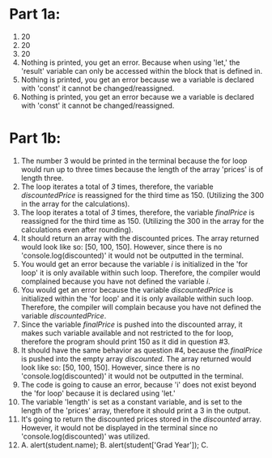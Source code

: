 # Part 1a:
1. 20
2. 20
3. 20
4. Nothing is printed, you get an error. Because when using 'let,' the 'result' variable can only be accessed within the block that is defined in.
5. Nothing is printed, you get an error because we a variable is declared with 'const' it cannot be changed/reassigned.  
6. Nothing is printed, you get an error because we a variable is declared with 'const' it cannot be changed/reassigned.  

# Part 1b:
1. The number 3 would be printed in the terminal because the for loop would run up to three times because the length of the array 'prices' is of length three. 
2. The loop iterates a total of *3* times, therefore, the variable *discountedPrice* is reassigned for the third time as 150. (Utilizing the 300 in the array for the calculations).
3. The loop iterates a total of *3* times, therefore, the variable *finalPrice* is reassigned for the third time as 150. (Utilizing the 300 in the array for the calculations even after rounding).
4. It should return an array with the discounted prices. The array returned would look like so: [50, 100, 150]. However, since there is no 'console.log(discounted)' it would not be outputted in the terminal. 
5. You would get an error because the variable *i* is initialized in the 'for loop' it is only available within such loop. Therefore, the compiler would complained because you have not defined the variable *i*. 
6. You would get an error because the variable *discountedPrice* is initialized within the 'for loop' and it is only available within such loop. Therefore, the compiler will complain because you have not defined the variable *discountedPrice*. 
7. Since the variable *finalPrice* is pushed into the discounted array, it makes such variable available and not restricted to the for loop, therefore the program should print 150 as it did in question #3. 
8. It should have the same behavior as question #4, because the *finalPrice* is pushed into the empty array *discounted*. The array returned would look like so: [50, 100, 150]. However, since there is no 'console.log(discounted)' it would not be outputted in the terminal.
9. The code is going to cause an error, because 'i' does not exist beyond the 'for loop' because it is declared using 'let.'
10. The variable 'length' is set as a constant variable, and is set to the length of the 'prices' array, therefore it should print a 3 in the output. 
11. It's going to return the discounted prices stored in the *discounted* array. However, it would not be displayed in the terminal since no 'console.log(discounted)' was utilized. 
12. 
    A.  alert(student.name);
    B.  alert(student['Grad Year']);
    C.  